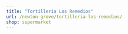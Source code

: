 ```yaml
---
title: "Tortilleria Los Remedios"
url: /newton-grove/tortilleria-los-remedios/
shop: supermarket
---
```

